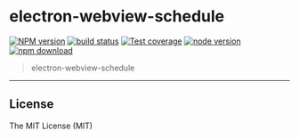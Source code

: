 # electron-webview-schedule

[![NPM version][npm-image]][npm-url]
[![build status][travis-image]][travis-url]
[![Test coverage][coveralls-image]][coveralls-url]
[![node version][node-image]][node-url]
[![npm download][download-image]][download-url]

[npm-image]: https://img.shields.io/npm/v/electron-webview-schedule.svg?style=flat-square
[npm-url]: https://npmjs.org/package/electron-webview-schedule
[travis-image]: https://img.shields.io/travis/xudafeng/electron-webview-schedule.svg?style=flat-square
[travis-url]: https://travis-ci.org/xudafeng/electron-webview-schedule
[coveralls-image]: https://img.shields.io/coveralls/xudafeng/electron-webview-schedule.svg?style=flat-square
[coveralls-url]: https://coveralls.io/r/xudafeng/electron-webview-schedule?branch=master
[node-image]: https://img.shields.io/badge/node.js-%3E=_8-green.svg?style=flat-square
[node-url]: http://nodejs.org/download/
[download-image]: https://img.shields.io/npm/dm/electron-webview-schedule.svg?style=flat-square
[download-url]: https://npmjs.org/package/electron-webview-schedule

> electron-webview-schedule

---

## License

The MIT License (MIT)
